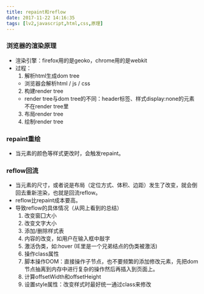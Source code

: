 ```yaml
---
title: repaint和reflow
date: 2017-11-22 14:16:35
tags: [lv2,javascript,html,css,原理]
---
```


### 浏览器的渲染原理
* 渲染引擎：firefox用的是geoko，chrome用的是webkit
* 过程：
  1. 解析html生成dom tree
    * 浏览器会解析html / js / css
  2. 构建render tree
    * render tree与dom tree的不同：header标签、样式display:none的元素不在render tree里
  3. 布局render tree
  4. 绘制render tree

### repaint重绘
* 当元素的颜色等样式更改时，会触发repaint。

### reflow回流
* 当元素的尺寸，或者说是布局（定位方式、体积、边距）发生了改变，就会倒回去重新渲染，也就是回流reflow。
* reflow比repaint成本要高。
* 导致reflow的具体情况（从网上看到的总结）
  1. 改变窗囗大小
  2. 改变文字大小
  3. 添加/删除样式表
  4. 内容的改变，如用户在输入框中敲字
  5. 激活伪类，如:hover (IE里是一个兄弟结点的伪类被激活)
  6. 操作class属性
  7. 脚本操作DOM：直接操作子节点，也不要频繁的添加修改元素，先把dom节点抽离到内存中进行复杂的操作然后再插入到页面上。
  8. 计算offsetWidth和offsetHeight
  9. 设置style属性：改变样式时最好统一通过class来修改
